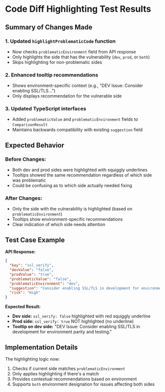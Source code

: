 # Code Diff Highlighting Test Results

## Summary of Changes Made

### 1. Updated `highlightProblematicCode` function
- Now checks `problematicEnvironment` field from API response
- Only highlights the side that has the vulnerability (`dev`, `prod`, or `both`)
- Skips highlighting for non-problematic sides

### 2. Enhanced tooltip recommendations
- Shows environment-specific context (e.g., "DEV Issue: Consider enabling SSL/TLS...")
- Only displays recommendation for the vulnerable side

### 3. Updated TypeScript interfaces
- Added `problematicValue` and `problematicEnvironment` fields to `ComparisonResult`
- Maintains backwards compatibility with existing `suggestion` field

## Expected Behavior

### Before Changes:
- Both dev and prod sides were highlighted with squiggly underlines
- Tooltips showed the same recommendation regardless of which side was problematic
- Could be confusing as to which side actually needed fixing

### After Changes:
- Only the side with the vulnerability is highlighted (based on `problematicEnvironment`)
- Tooltips show environment-specific recommendations
- Clear indication of which side needs attention

## Test Case Example

**API Response:**
```json
{
  "key": "ssl_verify",
  "devValue": "false", 
  "prodValue": "true",
  "problematicValue": "false",
  "problematicEnvironment": "dev",
  "suggestion": "Consider enabling SSL/TLS in development for environment parity and testing.",
  "risk": "High"
}
```

**Expected Result:**
- **Dev side:** `ssl_verify: false` highlighted with red squiggly underline
- **Prod side:** `ssl_verify: true` NOT highlighted (no underline)
- **Tooltip on dev side:** "DEV Issue: Consider enabling SSL/TLS in development for environment parity and testing."

## Implementation Details

The highlighting logic now:
1. Checks if current side matches `problematicEnvironment`
2. Only applies highlighting if there's a match
3. Provides contextual recommendations based on environment
4. Supports `both` environment designation for issues affecting both sides